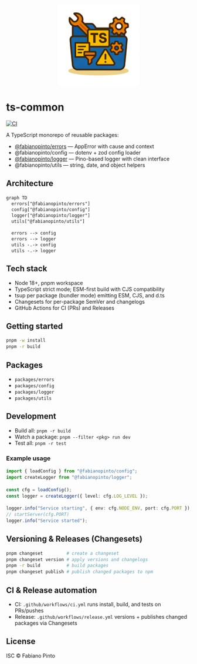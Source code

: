 <p align="center">
  <img src="./docs/assets/ts-common.png" alt="ts-common" width="220" />
</p>

# ts-common

[![CI](https://github.com/fabianopinto/ts-common/actions/workflows/ci.yml/badge.svg)](https://github.com/fabianopinto/ts-common/actions/workflows/ci.yml)

A TypeScript monorepo of reusable packages:

- [@fabianopinto/errors](./packages/errors/README.md) — AppError with cause and context
- @fabianopinto/config — dotenv + zod config loader
- [@fabianopinto/logger](./packages/logger/README.md) — Pino-based logger with clean interface
- @fabianopinto/utils — string, date, and object helpers

## Architecture

```mermaid
graph TD
  errors["@fabianopinto/errors"]
  config["@fabianopinto/config"]
  logger["@fabianopinto/logger"]
  utils["@fabianopinto/utils"]

  errors --> config
  errors --> logger
  utils -.-> config
  utils -.-> logger
```

## Tech stack

- Node 18+, pnpm workspace
- TypeScript strict mode; ESM-first build with CJS compatibility
- tsup per package (bundler mode) emitting ESM, CJS, and d.ts
- Changesets for per-package SemVer and changelogs
- GitHub Actions for CI (PRs) and Releases

## Getting started

```bash
pnpm -w install
pnpm -r build
```

## Packages

- `packages/errors`
- `packages/config`
- `packages/logger`
- `packages/utils`

## Development

- Build all: `pnpm -r build`
- Watch a package: `pnpm --filter <pkg> run dev`
- Test all: `pnpm -r test`

### Example usage

```ts
import { loadConfig } from "@fabianopinto/config";
import createLogger from "@fabianopinto/logger";

const cfg = loadConfig();
const logger = createLogger({ level: cfg.LOG_LEVEL });

logger.info("Service starting", { env: cfg.NODE_ENV, port: cfg.PORT });
// startServer(cfg.PORT)
logger.info("Service started");
```

## Versioning & Releases (Changesets)

```bash
pnpm changeset         # create a changeset
pnpm changeset version # apply versions and changelogs
pnpm -r build          # build packages
pnpm changeset publish # publish changed packages to npm
```

## CI & Release automation

- CI: `.github/workflows/ci.yml` runs install, build, and tests on PRs/pushes
- Release: `.github/workflows/release.yml` versions + publishes changed packages via Changesets

## License

ISC © Fabiano Pinto
